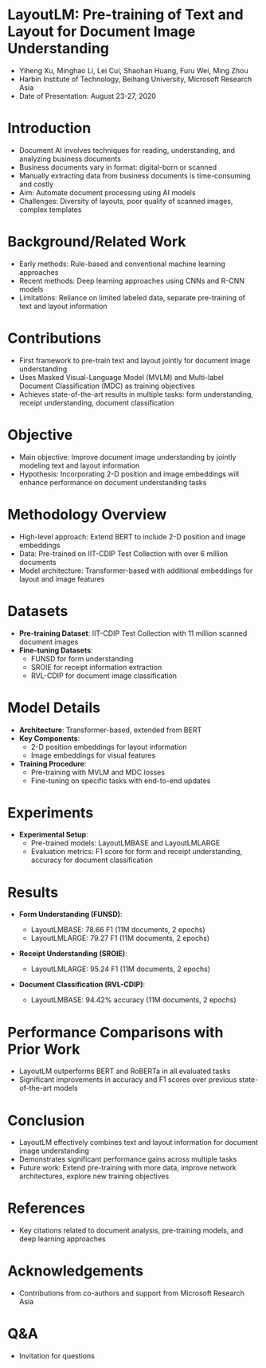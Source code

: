 # LayoutLM: Pre-training of Text and Layout for Document Image Understanding

- Yiheng Xu, Minghao Li, Lei Cui, Shaohan Huang, Furu Wei, Ming Zhou
- Harbin Institute of Technology, Beihang University, Microsoft Research Asia
- Date of Presentation: August 23-27, 2020

# Introduction

- Document AI involves techniques for reading, understanding, and analyzing business documents
- Business documents vary in format: digital-born or scanned
- Manually extracting data from business documents is time-consuming and costly
- Aim: Automate document processing using AI models
- Challenges: Diversity of layouts, poor quality of scanned images, complex templates

# Background/Related Work

- Early methods: Rule-based and conventional machine learning approaches
- Recent methods: Deep learning approaches using CNNs and R-CNN models
- Limitations: Reliance on limited labeled data, separate pre-training of text and layout information

# Contributions

- First framework to pre-train text and layout jointly for document image understanding
- Uses Masked Visual-Language Model (MVLM) and Multi-label Document Classification (MDC) as training objectives
- Achieves state-of-the-art results in multiple tasks: form understanding, receipt understanding, document classification

# Objective

- Main objective: Improve document image understanding by jointly modeling text and layout information
- Hypothesis: Incorporating 2-D position and image embeddings will enhance performance on document understanding tasks

# Methodology Overview

- High-level approach: Extend BERT to include 2-D position and image embeddings
- Data: Pre-trained on IIT-CDIP Test Collection with over 6 million documents
- Model architecture: Transformer-based with additional embeddings for layout and image features

# Datasets

- **Pre-training Dataset**: IIT-CDIP Test Collection with 11 million scanned document images
- **Fine-tuning Datasets**:
  - FUNSD for form understanding
  - SROIE for receipt information extraction
  - RVL-CDIP for document image classification

# Model Details

- **Architecture**: Transformer-based, extended from BERT
- **Key Components**:
  - 2-D position embeddings for layout information
  - Image embeddings for visual features
- **Training Procedure**:
  - Pre-training with MVLM and MDC losses
  - Fine-tuning on specific tasks with end-to-end updates

# Experiments

- **Experimental Setup**:
  - Pre-trained models: LayoutLMBASE and LayoutLMLARGE
  - Evaluation metrics: F1 score for form and receipt understanding, accuracy for document classification

# Results

- **Form Understanding (FUNSD)**:
  - LayoutLMBASE: 78.66 F1 (11M documents, 2 epochs)
  - LayoutLMLARGE: 79.27 F1 (11M documents, 2 epochs)

- **Receipt Understanding (SROIE)**:
  - LayoutLMLARGE: 95.24 F1 (11M documents, 2 epochs)

- **Document Classification (RVL-CDIP)**:
  - LayoutLMBASE: 94.42% accuracy (11M documents, 2 epochs)

# Performance Comparisons with Prior Work

- LayoutLM outperforms BERT and RoBERTa in all evaluated tasks
- Significant improvements in accuracy and F1 scores over previous state-of-the-art models

# Conclusion

- LayoutLM effectively combines text and layout information for document image understanding
- Demonstrates significant performance gains across multiple tasks
- Future work: Extend pre-training with more data, improve network architectures, explore new training objectives

# References

- Key citations related to document analysis, pre-training models, and deep learning approaches

# Acknowledgements

- Contributions from co-authors and support from Microsoft Research Asia

# Q&A

- Invitation for questions
